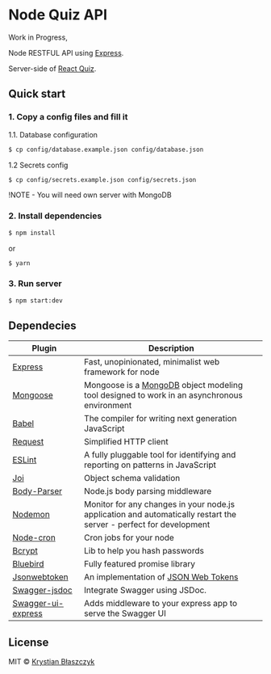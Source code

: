 # Node Quiz API
Work in Progress, 

Node RESTFUL API using [Express](https://github.com/expressjs/express).

Server-side of [React Quiz](https://github.com/Krbz/react-quiz). 

## Quick start

### 1. Copy a config files and fill it

1.1. Database configuration
```sh
$ cp config/database.example.json config/database.json
```

1.2 Secrets config
```sh
$ cp config/secrets.example.json config/secrets.json
```
!NOTE - You will need own server with MongoDB

### 2. Install dependencies
```sh
$ npm install 
```
or
```sh
$ yarn
```

### 3. Run server
```sh
$ npm start:dev
```

## Dependecies

| Plugin | Description |
| ------ | ------ |
| [Express](https://github.com/expressjs/express) | Fast, unopinionated, minimalist web framework for node |
| [Mongoose](https://github.com/Automattic/mongoose) | Mongoose is a [MongoDB](https://www.mongodb.org/) object modeling tool designed to work in an asynchronous environment |
| [Babel](https://github.com/babel/babel) | The compiler for writing next generation JavaScript |
| [Request](https://github.com/request/request) | Simplified HTTP client |
| [ESLint](https://github.com/eslint/eslint) | A fully pluggable tool for identifying and reporting on patterns in JavaScript |
| [Joi](https://github.com/hapijs/joi) | Object schema validation |
| [Body-Parser](https://github.com/expressjs/body-parser) | Node.js body parsing middleware |
| [Nodemon](https://github.com/remy/nodemon) | Monitor for any changes in your node.js application and automatically restart the server - perfect for development |
| [Node-cron](https://github.com/ncb000gt/node-cron) | Cron jobs for your node |
| [Bcrypt](https://github.com/kelektiv/node.bcrypt.js) | Lib to help you hash passwords |
| [Bluebird](https://github.com/petkaantonov/bluebird) | Fully featured promise library |
| [Jsonwebtoken](https://github.com/auth0/node-jsonwebtoken) | An implementation of [JSON Web Tokens](https://tools.ietf.org/html/rfc7519) |
| [Swagger-jsdoc](https://github.com/Surnet/swagger-jsdoc) | Integrate Swagger using JSDoc. |
| [Swagger-ui-express](https://github.com/scottie1984/swagger-ui-express) | Adds middleware to your express app to serve the Swagger UI |

## License
MIT © [Krystian Błaszczyk](https://github.com/Krbz)
